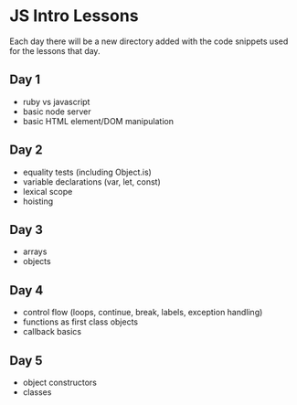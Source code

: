 # JS Intro Lessons

Each day there will be a new directory added with the code snippets used for the lessons that day.

## Day 1

- ruby vs javascript
- basic node server
- basic HTML element/DOM manipulation

## Day 2

- equality tests (including Object.is)
- variable declarations (var, let, const)
- lexical scope
- hoisting

## Day 3

- arrays
- objects

## Day 4

- control flow (loops, continue, break, labels, exception handling)
- functions as first class objects
- callback basics

## Day 5

- object constructors
- classes
